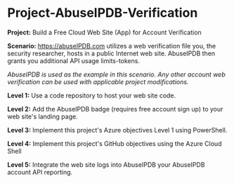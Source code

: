 # Project-AbuseIPDB-Verification

**Project:** Build a Free Cloud Web Site (App) for Account Verification

**Scenario:** https://abuseIPDB.com utilizes a web verification file you, the security researcher, hosts in a public Internet web site. AbuseIPDB then grants you additional API usage limits-tokens.

*AbuseIPDB is used as the example in this scenario. Any other account web verification can be used with applicable project modifications.*

**Level 1:** Use a code repository to host your web site code.

**Level 2:** Add the AbuseIPDB badge (requires free account sign up) to your web site's landing page.

**Level 3:** Implement this project's Azure objectives Level 1 using PowerShell.

**Level 4:** Implement this project's GitHub objectives using the Azure Cloud Shell

**Level 5:** Integrate the web site logs into AbuseIPDB your AbuseIPDB account API reporting.
